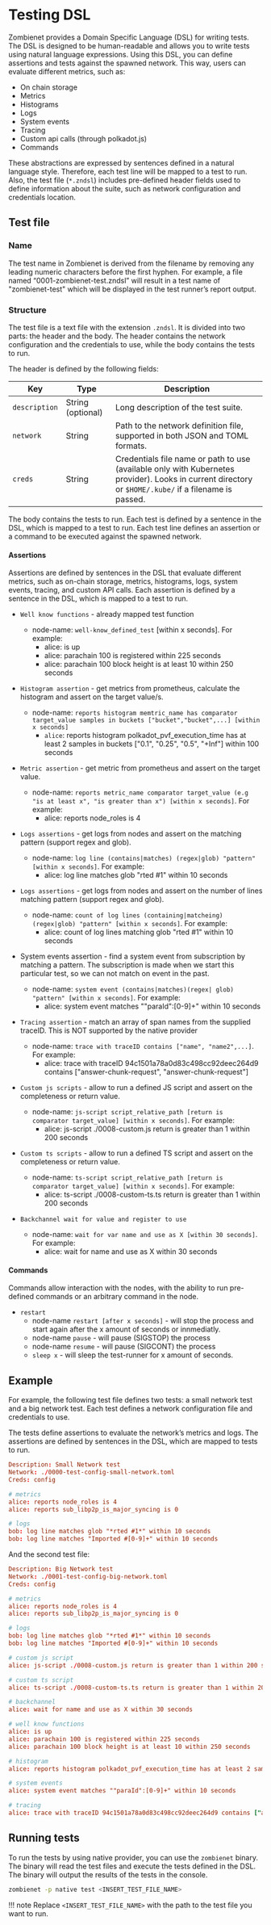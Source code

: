 # Testing DSL

Zombienet provides a Domain Specific Language (DSL) for writing tests. The DSL is designed to be human-readable and allows you to write tests using natural language expressions. Using this DSL, you can define assertions and tests against the spawned network. This way, users can evaluate different metrics, such as:

- On chain storage
- Metrics
- Histograms
- Logs
- System events
- Tracing
- Custom api calls (through polkadot.js)
- Commands 

These abstractions are expressed by sentences defined in a natural language style. Therefore, each test line will be mapped to a test to run. Also, the test file (`*.zndsl`) includes pre-defined header fields used to define information about the suite, such as network configuration and credentials location.

## Test file 

### Name

The test name in Zombienet is derived from the filename by removing any leading numeric characters before the first hyphen. For example, a file named “0001-zombienet-test.zndsl” will result in a test name of "zombienet-test" which will be displayed in the test runner’s report output.

### Structure

The test file is a text file with the extension `.zndsl`. It is divided into two parts: the header and the body. The header contains the network configuration and the credentials to use, while the body contains the tests to run.

The header is defined by the following fields:

| Key            | Type     | Description                                                                                     |
| -------------- | -------- | ----------------------------------------------------------------------------------------------- |
| `description`  | String (optional) | Long description of the test suite.                                                  |
| `network`      | String   | Path to the network definition file, supported in both JSON and TOML formats.                   |
| `creds`        | String   | Credentials file name or path to use (available only with Kubernetes provider). Looks in current directory or `$HOME/.kube/` if a filename is passed. |

The body contains the tests to run. Each test is defined by a sentence in the DSL, which is mapped to a test to run. Each test line defines an assertion or a command to be executed against the spawned network.

#### Assertions

Assertions are defined by sentences in the DSL that evaluate different metrics, such as on-chain storage, metrics, histograms, logs, system events, tracing, and custom API calls. Each assertion is defined by a sentence in the DSL, which is mapped to a test to run.

- `Well know functions` - already mapped test function
    - node-name: `well-know_defined_test` [within x seconds]. For example:
        - alice: is up
        - alice: parachain 100 is registered within 225 seconds
        - alice: parachain 100 block height is at least 10 within 250 seconds

- `Histogram assertion` - get metrics from prometheus, calculate the histogram and assert on the target value/s.
    - node-name: `reports histogram memtric_name has comparator target_value samples in buckets ["bucket","bucket",...] [within x seconds]`
        - `alice`: reports histogram polkadot_pvf_execution_time has at least 2 samples in buckets ["0.1", "0.25", "0.5", "+Inf"] within 100 seconds

- `Metric assertion` - get metric from prometheus and assert on the target value.
    - node-name: `reports metric_name comparator target_value (e.g "is at least x", "is greater than x") [within x seconds]`. For example:
        - alice: reports node_roles is 4

- `Logs assertions` - get logs from nodes and assert on the matching pattern (support regex and glob).
    - node-name: `log line (contains|matches) (regex|glob) "pattern" [within x seconds]`. For example:
        - alice: log line matches glob "rted #1" within 10 seconds

- `Logs assertions` - get logs from nodes and assert on the number of lines matching pattern (support regex and glob).
    - node-name: `count of log lines (containing|matcheing) (regex|glob) "pattern" [within x seconds]`. For example:
        - alice: count of log lines matching glob "rted #1" within 10 seconds

- System events assertion - find a system event from subscription by matching a pattern. The subscription is made when we start this particular test, so we can not match on event in the past.
    - node-name: `system event (contains|matches)(regex| glob) "pattern" [within x seconds]`. For example:
        - alice: system event matches ""paraId":[0-9]+" within 10 seconds

- `Tracing assertion` - match an array of span names from the supplied traceID. This is NOT supported by the native provider
    - node-name: `trace with traceID contains ["name", "name2",...]`. For example:
        - alice: trace with traceID 94c1501a78a0d83c498cc92deec264d9 contains ["answer-chunk-request", "answer-chunk-request"]

- `Custom js scripts` - allow to run a defined JS script and assert on the completeness or return value.
    - node-name: `js-script script_relative_path [return is comparator target_value] [within x seconds]`. For example:
        - alice: js-script ./0008-custom.js return is greater than 1 within 200 seconds

- `Custom ts scripts` - allow to run a defined TS script and assert on the completeness or return value.
    - node-name: `ts-script script_relative_path [return is comparator target_value] [within x seconds]`. For example:
        - alice: ts-script ./0008-custom-ts.ts return is greater than 1 within 200 seconds

- `Backchannel wait for value and register to use`
    - node-name: `wait for var name and use as X [within 30 seconds]`. For example:
        - alice: wait for name and use as X within 30 seconds

#### Commands

Commands allow interaction with the nodes, with the ability to run pre-defined commands or an arbitrary command in the node.

- `restart`
    -  node-name `restart [after x seconds]` - will stop the process and start again after the x amount of seconds or innmediatly.
    - node-name `pause` - will pause (SIGSTOP) the process
    - node-name `resume` - will pause (SIGCONT) the process
    - `sleep x` - will sleep the test-runner for x amount of seconds.


## Example

For example, the following test file defines two tests: a small network test and a big network test. Each test defines a network configuration file and credentials to use.

The tests define assertions to evaluate the network’s metrics and logs. The assertions are defined by sentences in the DSL, which are mapped to tests to run.

``` toml
Description: Small Network test
Network: ./0000-test-config-small-network.toml
Creds: config

# metrics
alice: reports node_roles is 4
alice: reports sub_libp2p_is_major_syncing is 0

# logs
bob: log line matches glob "*rted #1*" within 10 seconds
bob: log line matches "Imported #[0-9]+" within 10 seconds
```

And the second test file:

``` toml
Description: Big Network test
Network: ./0001-test-config-big-network.toml
Creds: config

# metrics
alice: reports node_roles is 4
alice: reports sub_libp2p_is_major_syncing is 0

# logs
bob: log line matches glob "*rted #1*" within 10 seconds
bob: log line matches "Imported #[0-9]+" within 10 seconds

# custom js script
alice: js-script ./0008-custom.js return is greater than 1 within 200 seconds

# custom ts script
alice: ts-script ./0008-custom-ts.ts return is greater than 1 within 200 seconds

# backchannel
alice: wait for name and use as X within 30 seconds

# well know functions
alice: is up
alice: parachain 100 is registered within 225 seconds
alice: parachain 100 block height is at least 10 within 250 seconds

# histogram
alice: reports histogram polkadot_pvf_execution_time has at least 2 samples in buckets ["0.1", "0.25", "0.5", "+Inf"] within 100 seconds

# system events
alice: system event matches ""paraId":[0-9]+" within 10 seconds

# tracing
alice: trace with traceID 94c1501a78a0d83c498cc92deec264d9 contains ["answer-chunk-request", "answer-chunk-request"]
```

## Running tests

To run the tests by using native provider, you can use the `zombienet` binary. The binary will read the test files and execute the tests defined in the DSL. The binary will output the results of the tests in the console.

```bash
zombienet -p native test <INSERT_TEST_FILE_NAME>
```

!!! note
    Replace `<INSERT_TEST_FILE_NAME>` with the path to the test file you want to run.

